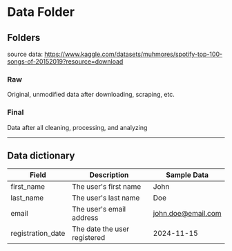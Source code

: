 # Data Folder

## Folders

source data:
https://www.kaggle.com/datasets/muhmores/spotify-top-100-songs-of-20152019?resource=download

### Raw

Original, unmodified data after downloading, scraping, etc. 

### Final

Data after all cleaning, processing, and analyzing

---

## Data dictionary

| Field        | Description                       | Sample Data        |
|--------------|-----------------------------------|--------------------|
| first_name   | The user's first name             | John               |
| last_name    | The user's last name              | Doe                |
| email        | The user's email address          | john.doe@email.com |
| registration_date | The date the user registered  | 2024-11-15         |
